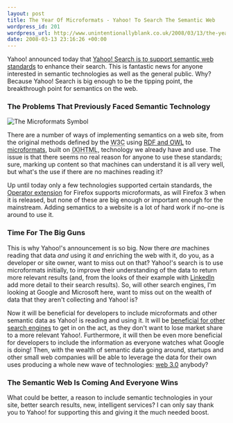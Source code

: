 ```yaml
--- 
layout: post
title: The Year Of Microformats - Yahoo! To Search The Semantic Web
wordpress_id: 201
wordpress_url: http://www.unintentionallyblank.co.uk/2008/03/13/the-year-of-microformats-yahoo-to-search-the-semantic-web/
date: 2008-03-13 23:16:26 +00:00
---
```

<p>Yahoo! announced today that <a href="http://www.ysearchblog.com/archives/000527.html">Yahoo! Search is to support semantic web standards</a> to enhance their search. This is fantastic news for anyone interested in semantic technologies as well as the general public. Why? Because Yahoo! Search is big enough to be the tipping point, the breakthrough point for semantics on the web.</p>

<h3>The Problems That Previously Faced Semantic Technology</h3>

<img src='http://www.unintentionallyblank.co.uk/wp-content/uploads/2007/04/microformat.png' alt='The Microformats Symbol' class='alignleft' />

<p>There are a number of ways of implementing semantics on a web site, from the original methods defined by the <abbr title="World Wide Web Consortium">W3C</abbr> using <a href="http://en.wikipedia.org/wiki/Semantic_Web#Descriptive_and_extensible">RDF and OWL</a> to <a href="http://microformats.org/about/">microformats</a>, built on <abbr title="(eXtensible) Hyper Text Markup Language">(X)HTML</abbr>, technology we already have and use. The issue is that there seems no real reason for anyone to use these standards; sure, marking up content so that machines can understand it is all very well, but what's the use if there are no machines reading it?</p>

<p>Up until today only a few technologies supported certain standards, the <a href="https://addons.mozilla.org/en-US/firefox/addon/4106">Operator extension</a> for Firefox supports microformats, as will Firefox 3 when it is released, but none of these are big enough or important enough for the mainstream. Adding semantics to a website is a lot of hard work if no-one is around to use it.</p>

<h3>Time For The Big Guns</h3>

<p>This is why Yahoo!'s announcement is so big. Now there <em>are</em> machines reading that data <em>and</em> using it <em>and</em> enriching the web with it, do you, as a developer or site owner, want to miss out on that? Yahoo!'s search is to use microformats initially, to improve their understanding of the data to return more relevant results (and, from the looks of their example with <a href="http://www.linkedin.com">LinkedIn</a> add more detail to their search results). So, will other search engines, I'm looking at Google and Microsoft here, want to miss out on the wealth of data that they aren't collecting and Yahoo! is?</p>

<p>Now it will be beneficial for developers to include microformats and other semantic data as Yahoo! is reading and using it. It will be <a href="http://www.readwriteweb.com/archives/yahoo_supports_semantic_web.php">beneficial for other search engines</a> to get in on the act, as they don't want to lose market share to a more relevant Yahoo!. Furthermore, it will then be even more beneficial for developers to include the information as everyone watches what Google is doing! Then, with the wealth of semantic data going around, startups and other small web companies will be able to leverage the data for their own uses producing a whole new wave of technologies: <a href="http://www.readwriteweb.com/archives/on_web_30.php">web 3.0</a> anybody?</p>

<h3>The Semantic Web Is Coming And Everyone Wins</h3>

<p>What could be better, a reason to include semantic technologies in your site, better search results, new, intelligent services? I can only say thank you to Yahoo! for supporting this and giving it the much needed boost.</p>
